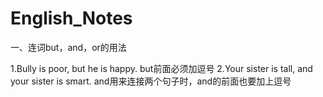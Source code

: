 # English_Notes

一、连词but，and，or的用法

  1.Bully is poor, but he is happy. but前面必须加逗号
  2.Your sister is tall, and your sister is smart. and用来连接两个句子时，and的前面也要加上逗号
